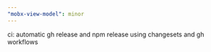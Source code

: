 ```yaml
---
"mobx-view-model": minor
---
```


ci: automatic gh release and npm release using changesets and gh workflows
